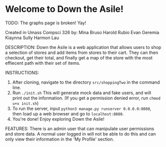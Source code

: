 # Welcome to Down the Asile!

TODO: The graphs page is broken! Yay!

Created in Umass Compsci 326 by:
Mina Bruso
Harold Rubio
Evan Geremia
Kiaynna Sully
Harmon Lau

DESCRIPTION: Down the Asile is a web application that allows users to shop a selection of stores and add items from stores to their cart. They can then checkout, get their total, and finally get a map of the store with the most effiecent path with their set of items. 

INSTRUCTIONS: 
  1. After cloning, navigate to the directory `src/shoppingTwo` in the command line.
  2. Run `./init.sh` This will generate mock data and fake users, and will print out the information. (If you get a permission denied          error, run `chmod u+x init.sh`)
  3. To run the server, input `python3 manage.py runserver 0.0.0.0:8080`, then load up a web browser and go to `localhost:8080`. 
  4. You're done! Enjoy exploring Down the Asile!

FEATURES:
There is an admin user that can manipulate user permissions and store data. A normal user logged in will not be able to do this and can only view their information in the 'My Profile' section.
 
